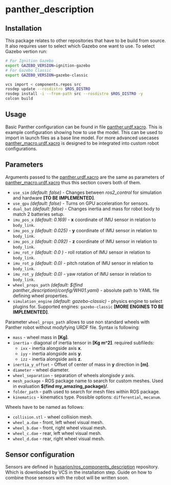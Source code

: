# panther_description

## Installation

This package relates to other repositories that have to be build from source. It also requires user to select which Gazebo one want to use. To select Gazebo vertion run:
``` bash
# For Ignition Gazebo
export GAZEBO_VERSION=ignition-gazebo
# For Gazebo Classic
export GAZEBO_VERSION=gazebo-classic
```
``` bash
vcs import < components.repos src
rosdep update --rosdistro $ROS_DISTRO
rosdep install -i --from-path src --rosdistro $ROS_DISTRO -y
colcon build
```

## Usage

Basic Panther configuration can be found in file [panther.urdf.xacro](./panther_description/urdf/panther.urdf.xacro). This is example configuration showing how to use the model. This can be used to import in launch files as a base line model. For more advanced usecases [panther_macro.urdf.xacro](./panther_description/urdf/panther_macro.urdf.xacro) is designed to be integrated into custom robot configurations.

## Parameters

Arguments passed to the [panther.urdf.xacro](./panther_description/urdf/panther.urdf.xacro) are the same as parameters of [panther_macro.urdf.xacro](./panther_description/urdf/panther_macro.urdf.xacro) thus this section covers both of them.


- `use_sim` *(default: false)* - Changes between *ros2_control* for simulation and hardware **[TO BE IMPLEMENTED]**.
- `use_gpu` *(default: false)* - Turns on GPU acceleration for sensors.
- `dual_bat` *(default: false)* - Changes inertia and mass for robot body to match 2 batteries setup.
- `imu_pos_x` *(default: 0.169)* - **x** coordinate of IMU sensor in relation to `body_link`.
- `imu_pos_y` *(default: 0.025)* - **y** coordinate of IMU sensor in relation to `body_link`.
- `imu_pos_z` *(default: 0.092)* - **z** coordinate of IMU sensor in relation to `body_link`.
- `imu_rot_r` *(default: 0.0 )* - roll rotation of IMU sensor in relation to `body_link`.
- `imu_rot_p` *(default: 0.0)* - pitch rotation of IMU sensor in relation to `body_link`.
- `imu_rot_y`  *(default: 0.0)* - yaw rotation of IMU sensor in relation to `body_link`.
- `wheel_props_path` *(default: $(find panther_description)/config/WH01.yaml)* - absolute path to YAML file defining wheel properties.
- `simulation_engine` *(default: gazebo-classic)* - physics engine to select plugins for. Supported engines: `gazebo-classic` **[MORE ENGINES TO BE IMPLEMENTED]**.


Parameter `wheel_props_path` allows to use non standard wheels with Panther robot without modyfying URDF file. Syntax is following:
- `mass` - wheel mass in **[Kg]**.
- `inertia` - diagonal of inertia tensor in **[Kg m^2]**. required subfileds:
  - `ixx` - inertia alongside axis **x**.
  - `iyy` - inertia alongside axis **y**.
  - `izz` - inertia alongside axis **z**.
- `inertia_y_offset` - Offset of center of mass in **y** direction in **[m]**.
- `diameter` - wheel diameter.
- `wheel_separation` - separation of wheels alongisde *y* axis.
- `mesh_package` - ROS package name to search for custom meshes. Used in evaluation **$(find my_amazing_package)/**.
- `folder_path` - path used to search for mesh files within ROS package.
- `kinematics` - kinematics type. Possible options: `differential`, `mecanum`.

Wheels have to be named as follows:
- `collision.stl` - wheel collision mesh.
- `wheel_a.dae` - front, left wheel visual mesh.
- `wheel_b.dae` - front, right wheel visual mesh.
- `wheel_c.dae` - rear, left wheel visual mesh.
- `wheel_d.dae` - rear, right wheel visual mesh.


## Sensor configuration

Sensors are defined in [husarion/ros_components_description](https://github.com/husarion/ros_components_description) repository. Which is downloaded by VCS in the installation step. Guide on how to combine those sensors with the robot will be written soon.